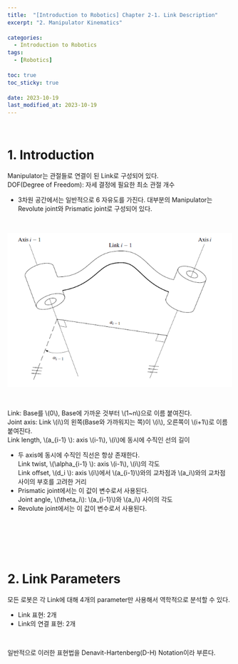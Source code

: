 ```yaml
---
title:  "[Introduction to Robotics] Chapter 2-1. Link Description"
excerpt: "2. Manipulator Kinematics"

categories:
  - Introduction to Robotics
tags:
  - [Robotics]

toc: true
toc_sticky: true
 
date: 2023-10-19
last_modified_at: 2023-10-19
---
```


&nbsp;

# 1. Introduction
Manipulator는 관절들로 연결이 된 Link로 구성되어 있다.\
DOF(Degree of Freedom): 자세 결정에 필요한 최소 관절 개수
- 3차원 공간에서는 일반적으로 6 자유도를 가진다.
대부분의 Manipulator는 Revolute joint와 Prismatic joint로 구성되어 있다.

&nbsp;

![image](/assets/images/IR_Figure3.2.png)

&nbsp;

Link: Base를 \\(0\\), Base에 가까운 것부터 \\(1~n\\)으로 이름 붙여진다.\
Joint axis: Link \\(i\\)의 왼쪽(Base와 가까워지는 쪽)이 \\(i\\), 오른쪽이 \\(i+1\\)로 이름 붙여진다.\
Link length, \\(a_{i-1} \\): axis \\(i-1\\), \\(i\\)에 동시에 수직인 선의 길이
- 두 axis에 동시에 수직인 직선은 항상 존재한다.\
Link twist, \\(\alpha_{i-1} \\): axis \\(i-1\\), \\(i\\)의 각도\
Link offset, \\(d_i \\): axis \\(i\\)에서 \\(a_{i-1}\\)와의 교차점과 \\(a_i\\)와의 교차점 사이의 부호를 고려한 거리
- Prismatic joint에서는 이 값이 변수로서 사용된다.\
Joint angle, \\(\theta_i\\): \\(a_{i-1}\\)와 \\(a_i\\) 사이의 각도
- Revolute joint에서는 이 값이 변수로서 사용된다.

&nbsp;

&nbsp;

&nbsp;

# 2. Link Parameters
모든 로봇은 각 Link에 대해 4개의 parameter만 사용해서 역학적으로 분석할 수 있다.
- Link 표현: 2개
- Link의 연결 표현: 2개

&nbsp;

일반적으로 이러한 표현법을 Denavit-Hartenberg(D-H) Notation이라 부른다.
